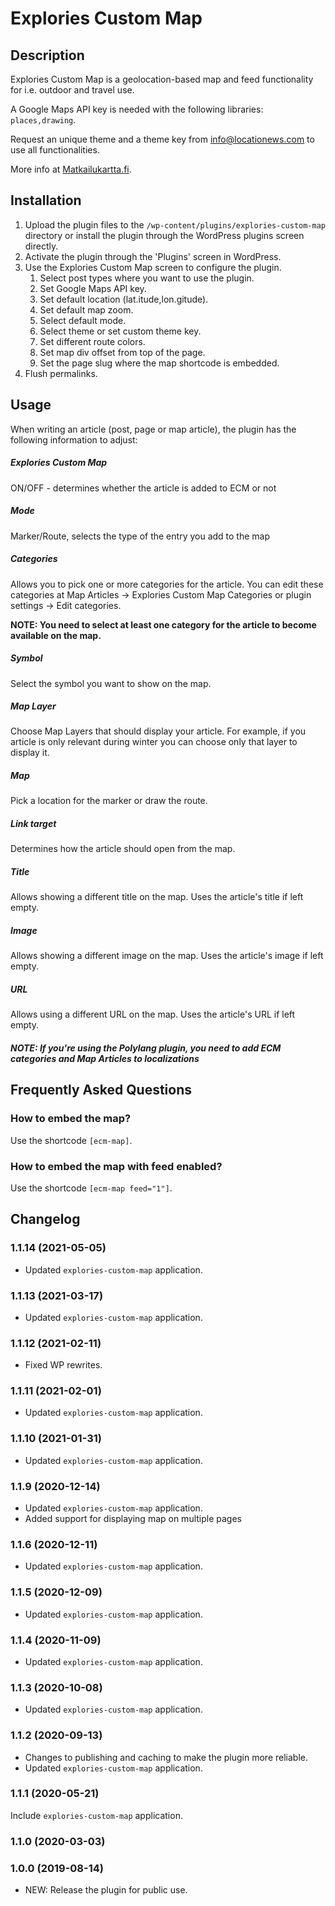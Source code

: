 # Explories Custom Map

## Description

Explories Custom Map is a geolocation-based map and feed functionality for i.e. outdoor and travel use.

A Google Maps API key is needed with the following libraries: `places,drawing`.

Request an unique theme and a theme key from info@locationews.com to use all functionalities.

More info at [Matkailukartta.fi](https://matkailukartta.fi).

## Installation

1. Upload the plugin files to the `/wp-content/plugins/explories-custom-map` directory or install the plugin through the WordPress plugins screen directly.
2. Activate the plugin through the 'Plugins' screen in WordPress.
3. Use the Explories Custom Map screen to configure the plugin.
    1. Select post types where you want to use the plugin.
    2. Set Google Maps API key.
    3. Set default location (lat.itude,lon.gitude).
    4. Set default map zoom.
    5. Select default mode.
    6. Select theme or set custom theme key.
    7. Set different route colors.
    8. Set map div offset from top of the page.
    9. Set the page slug where the map shortcode is embedded.
4. Flush permalinks.

## Usage

When writing an article (post, page or map article), the plugin has the following information to adjust:
##### Explories Custom Map
ON/OFF - determines whether the article is added to ECM or not
##### Mode 
Marker/Route, selects the type of the entry you add to the map
##### Categories
Allows you to pick one or more categories for the article. You can edit these categories
at Map Articles -> Explories Custom Map Categories or plugin settings -> Edit categories.

**NOTE: You need to select at least one category for the article to become available on the map.**
##### Symbol
Select the symbol you want to show on the map.
##### Map Layer
Choose Map Layers that should display your article. For example, if you article is only relevant during
winter you can choose only that layer to display it.
##### Map
Pick a location for the marker or draw the route.
##### Link target
Determines how the article should open from the map.
##### Title
Allows showing a different title on the map. Uses the article's title if left empty.
##### Image
Allows showing a different image on the map. Uses the article's image if left empty.
##### URL
Allows using a different URL on the map. Uses the article's URL if left empty.

##### NOTE: If you're using the Polylang plugin, you need to add ECM categories and Map Articles to localizations

## Frequently Asked Questions

### How to embed the map?

Use the shortcode ```[ecm-map]```.

### How to embed the map with feed enabled?

Use the shortcode ```[ecm-map feed="1"]```.

## Changelog
### 1.1.14 (2021-05-05)
- Updated `explories-custom-map` application.
### 1.1.13 (2021-03-17)
- Updated `explories-custom-map` application.
### 1.1.12 (2021-02-11)
- Fixed WP rewrites.
### 1.1.11 (2021-02-01)
- Updated `explories-custom-map` application.
### 1.1.10 (2021-01-31)
- Updated `explories-custom-map` application.
### 1.1.9 (2020-12-14)
- Updated `explories-custom-map` application.
- Added support for displaying map on multiple pages
### 1.1.6 (2020-12-11)
- Updated `explories-custom-map` application.
### 1.1.5 (2020-12-09)
- Updated `explories-custom-map` application.
### 1.1.4 (2020-11-09)
- Updated `explories-custom-map` application.
### 1.1.3 (2020-10-08)
- Updated `explories-custom-map` application.
### 1.1.2 (2020-09-13)
- Changes to publishing and caching to make the plugin more reliable.
- Updated `explories-custom-map` application.

### 1.1.1 (2020-05-21)
Include `explories-custom-map` application.

### 1.1.0 (2020-03-03)

### 1.0.0 (2019-08-14)
* NEW:    Release the plugin for public use.

